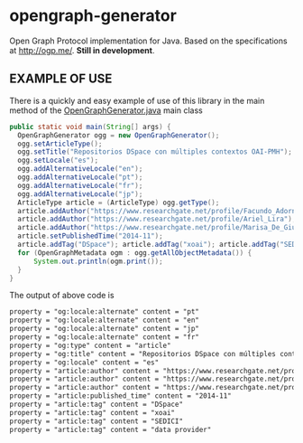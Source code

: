 # opengraph-generator
Open Graph Protocol implementation for Java. Based on the specifications at http://ogp.me/. **Still in development**.


## EXAMPLE OF USE
There is a quickly and easy example of use of this library in the main method of the [OpenGraphGenerator.java](https://github.com/FacundoAdorno/opengraph-generator/blob/master/src/main/java/ar/edu/unlp/sedici/opengraph_generator/OpenGraphGenerator.java#L254) main class

~~~java
public static void main(String[] args) {
  OpenGraphGenerator ogg = new OpenGraphGenerator();
  ogg.setArticleType();
  ogg.setTitle("Repositorios DSpace con múltiples contextos OAI-PMH");
  ogg.setLocale("es");
  ogg.addAlternativeLocale("en");
  ogg.addAlternativeLocale("pt");
  ogg.addAlternativeLocale("fr");
  ogg.addAlternativeLocale("jp");
  ArticleType article = (ArticleType) ogg.getType();
  article.addAuthor("https://www.researchgate.net/profile/Facundo_Adorno");
  article.addAuthor("https://www.researchgate.net/profile/Ariel_Lira");
  article.addAuthor("https://www.researchgate.net/profile/Marisa_De_Giusti");
  article.setPublishedTime("2014-11");
  article.addTag("DSpace"); article.addTag("xoai"); article.addTag("SEDICI"); article.addTag("data provider");
  for (OpenGraphMetadata ogm : ogg.getAllObjectMetadata()) {
	  System.out.println(ogm.print());
  }
}
~~~

The output of above code is

~~~html
property = "og:locale:alternate" content = "pt" 
property = "og:locale:alternate" content = "en" 
property = "og:locale:alternate" content = "jp" 
property = "og:locale:alternate" content = "fr" 
property = "og:type" content = "article" 
property = "og:title" content = "Repositorios DSpace con múltiples contextos OAI-PMH" 
property = "og:locale" content = "es" 
property = "article:author" content = "https://www.researchgate.net/profile/Facundo_Adorno" 
property = "article:author" content = "https://www.researchgate.net/profile/Ariel_Lira" 
property = "article:author" content = "https://www.researchgate.net/profile/Marisa_De_Giusti" 
property = "article:published_time" content = "2014-11" 
property = "article:tag" content = "DSpace" 
property = "article:tag" content = "xoai" 
property = "article:tag" content = "SEDICI" 
property = "article:tag" content = "data provider"
~~~
